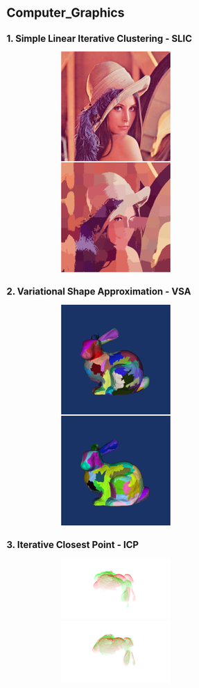 # Computer_Graphics

## 1. Simple Linear Iterative Clustering - SLIC

<center class="half">
<img src=".\SLIC\assets\lenna.png" width=50%/>
<img src=".\SLIC\results\lenna_K100_M0.2\Iteration10.png" width=50%/>
</center>

## 2. Variational Shape Approximation - VSA

<center class="half">
<img src=".\VSA\results\bunny_K100\bunny_Iteration1.png" width=50%/>
<img src=".\VSA\results\bunny_K100\bunny_Iteration10.png" width=50%/>
</center>

## 3. Iterative Closest Point - ICP

<center class="half">
<img src=".\ICP\results\1\1_initial.png" width=50%/>
<img src=".\ICP\results\1\1_iter_9.png" width=50%/>
</center>
